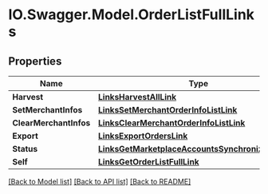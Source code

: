 # IO.Swagger.Model.OrderListFullLinks
## Properties

Name | Type | Description | Notes
------------ | ------------- | ------------- | -------------
**Harvest** | [**LinksHarvestAllLink**](LinksHarvestAllLink.md) |  | 
**SetMerchantInfos** | [**LinksSetMerchantOrderInfoListLink**](LinksSetMerchantOrderInfoListLink.md) |  | 
**ClearMerchantInfos** | [**LinksClearMerchantOrderInfoListLink**](LinksClearMerchantOrderInfoListLink.md) |  | 
**Export** | [**LinksExportOrdersLink**](LinksExportOrdersLink.md) |  | 
**Status** | [**LinksGetMarketplaceAccountsSynchronizationLink**](LinksGetMarketplaceAccountsSynchronizationLink.md) |  | 
**Self** | [**LinksGetOrderListFullLink**](LinksGetOrderListFullLink.md) |  | 

[[Back to Model list]](../README.md#documentation-for-models) [[Back to API list]](../README.md#documentation-for-api-endpoints) [[Back to README]](../README.md)

